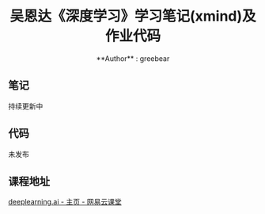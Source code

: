 <h1 align="center">吴恩达《深度学习》学习笔记(xmind)及作业代码</h1>

<p align="center"> **Author** : greebear</a></p>


## 笔记

持续更新中

## 代码

未发布

## 课程地址

[deeplearning.ai - 主页 - 网易云课堂](https://study.163.com/provider/2001053000/index.htm)
